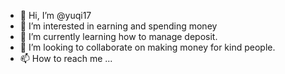 - 👋 Hi, I’m @yuqi17
- 👀 I’m interested in earning and spending money
- 🌱 I’m currently learning how to manage deposit.
- 💞️ I’m looking to collaborate on making money for kind people.
- 📫 How to reach me ...

<!---
yuqi17/yuqi17 is a ✨ special ✨ repository because its `README.md` (this file) appears on your GitHub profile.
You can click the Preview link to take a look at your changes.
--->
